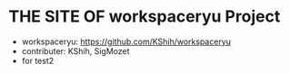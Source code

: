 # THE SITE OF workspaceryu Project
- workspaceryu: https://github.com/KShih/workspaceryu
- contributer: KShih, SigMozet
- for test2
